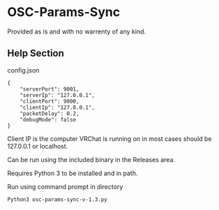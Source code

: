 # OSC-Params-Sync

Provided as is and with no warrenty of any kind.

## Help Section

config.json

```
{
    "serverPort": 9001,
    "serverIp": "127.0.0.1",
    "clientPort": 9000,
    "clientIp": "127.0.0.1",
    "packetDelay": 0.2,
    "debugMode": false
}
```
Client IP is the computer VRChat is running on in most cases should be 127.0.0.1 or localhost.


Can be run using the included binary in the Releases area.

Requires Python 3 to be installed and in path.

Run using command prompt in directory
```
Python3 osc-params-sync-v-1.3.py
```


